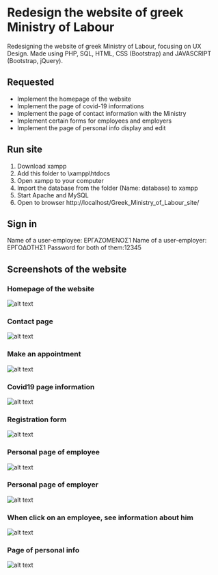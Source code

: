 # Redesign the website of greek Ministry of Labour

Redesigning the website of greek Ministry of Labour, focusing on UX Design.
Made using PHP, SQL, HTML, CSS (Bootstrap) and JAVASCRIPT (Bootstrap, jQuery).


## Requested

* Implement the homepage of the website
* Implement the page of covid-19 informations
* Implement the page of contact information with the Ministry
* Implement certain forms for employees and employers
* Implement the page of personal info display and edit 

## Run site
1. Download xampp
2. Add this folder to \xampp\htdocs
3. Open xampp to your computer
4. Import the database from the folder (Name: database) to xampp
5. Start Apache and MySQL
6. Open to browser http://localhost/Greek_Ministry_of_Labour_site/

## Sign in 

Name of a user-employee: ΕΡΓΑΖΟΜΕΝΟΣ1
Name of a user-employer: ΕΡΓOΔΟΤΗΣ1
Password for both of them:12345

## Screenshots of the website

### Homepage of the website

![alt text](screenshots/homepage.PNG)  

### Contact page

![alt text](screenshots/contact.PNG)  

### Make an appointment 

![alt text](screenshots/make_appointment.PNG)  

### Covid19 page information

![alt text](screenshots/covid19.PNG)  

### Registration form

![alt text](screenshots/register.PNG)  

### Personal page of employee

![alt text](screenshots/ergazomenos.PNG)  

### Personal page of employer

![alt text](screenshots/ergodoths.PNG)  

### When click on an employee, see information about him

![alt text](screenshots/employee_info.PNG)  

### Page of personal info

![alt text](screenshots/stoixeia.PNG)  

